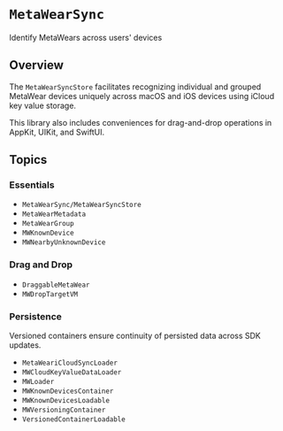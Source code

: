 # ``MetaWearSync``

Identify MetaWears across users' devices

## Overview

The ``MetaWearSyncStore`` facilitates recognizing individual and grouped MetaWear devices uniquely across macOS and iOS devices using iCloud key value storage. 

This library also includes conveniences for drag-and-drop operations in AppKit, UIKit, and SwiftUI.

## Topics

### Essentials

- ``MetaWearSync/MetaWearSyncStore``
- ``MetaWearMetadata``
- ``MetaWearGroup``
- ``MWKnownDevice``
- ``MWNearbyUnknownDevice``

### Drag and Drop
- ``DraggableMetaWear``
- ``MWDropTargetVM``

### Persistence
Versioned containers ensure continuity of persisted data across SDK updates.

- ``MetaWeariCloudSyncLoader``
- ``MWCloudKeyValueDataLoader``
- ``MWLoader``
- ``MWKnownDevicesContainer``
- ``MWKnownDevicesLoadable``
- ``MWVersioningContainer``
- ``VersionedContainerLoadable``
